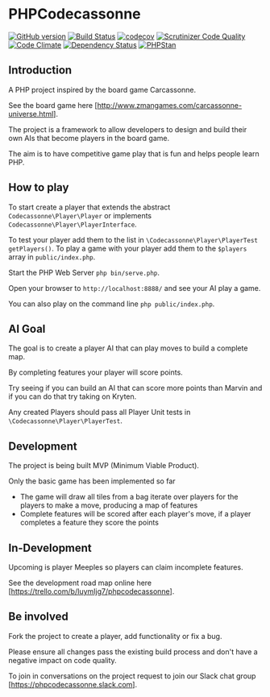 # PHPCodecassonne
[![GitHub version](https://badge.fury.io/gh/nigelhough%2Fphpcodecassonne.svg)](https://badge.fury.io/gh/nigelhough%2Fphpcodecassonne)
[![Build Status](https://travis-ci.org/nigelhough/phpcodecassonne.svg?branch=master)](https://travis-ci.org/nigelhough/phpcodecassonne)
[![codecov](https://codecov.io/gh/nigelhough/phpcodecassonne/branch/master/graph/badge.svg)](https://codecov.io/gh/nigelhough/phpcodecassonne)
[![Scrutinizer Code Quality](https://scrutinizer-ci.com/g/nigelhough/phpcodecassonne/badges/quality-score.png?b=master)](https://scrutinizer-ci.com/g/nigelhough/phpcodecassonne/?branch=master)
[![Code Climate](https://codeclimate.com/github/nigelhough/phpcodecassonne/badges/gpa.svg)](https://codeclimate.com/github/nigelhough/phpcodecassonne)
[![Dependency Status](https://www.versioneye.com/user/projects/58a6fb71b4d2a20036950dd0/badge.svg?style=flat-square)](https://www.versioneye.com/user/projects/58a6fb71b4d2a20036950dd0)
[![PHPStan](https://img.shields.io/badge/PHPStan-enabled-brightgreen.svg?style=flat)](https://github.com/phpstan/phpstan)

## Introduction
A PHP project inspired by the board game Carcassonne.

See the board game here [http://www.zmangames.com/carcassonne-universe.html].

The project is a framework to allow developers to design and build their own AIs that become players in the board game.

The aim is to have competitive game play that is fun and helps people learn PHP.

## How to play
To start create a player that extends the abstract `Codecassonne\Player\Player` or implements `Codecassonne\Player\PlayerInterface`.

To test your player add them to the list in `\Codecassonne\Player\PlayerTest` `getPlayers()`.
To play a game with your player add them to the `$players` array in `public/index.php`.

Start the PHP Web Server `php bin/serve.php`.

Open your browser to `http://localhost:8888/` and see your AI play a game.

You can also play on the command line `php public/index.php`.
 
## AI Goal
The goal is to create a player AI that can play moves to build a complete map.

By completing features your player will score points.

Try seeing if you can build an AI that can score more points than Marvin and if you can do that try taking on Kryten.

Any created Players should pass all Player Unit tests in `\Codecassonne\Player\PlayerTest`.

## Development
The project is being built MVP (Minimum Viable Product).

Only the basic game has been implemented so far

* The game will draw all tiles from a bag iterate over players for the players to make a move, producing a map of features
* Complete features will be scored after each player's move, if a player completes a feature they score the points

## In-Development
Upcoming is player Meeples so players can claim incomplete features.

See the development road map online here [https://trello.com/b/IuymIjg7/phpcodecassonne].

## Be involved
Fork the project to create a player, add functionality or fix a bug.

Please ensure all changes pass the existing build process and don't have a negative impact on code quality.

To join in conversations on the project request to join our Slack chat group [https://phpcodecassonne.slack.com].
